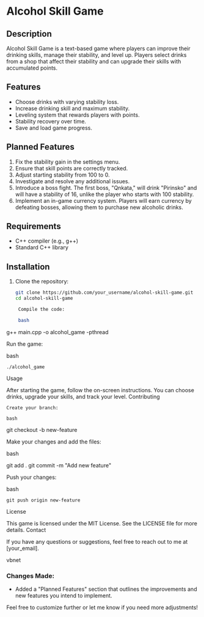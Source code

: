 # Alcohol Skill Game

## Description
Alcohol Skill Game is a text-based game where players can improve their drinking skills, manage their stability, and level up. Players select drinks from a shop that affect their stability and can upgrade their skills with accumulated points.

## Features
- Choose drinks with varying stability loss.
- Increase drinking skill and maximum stability.
- Leveling system that rewards players with points.
- Stability recovery over time.
- Save and load game progress.

## Planned Features
1. Fix the stability gain in the settings menu.
2. Ensure that skill points are correctly tracked.
3. Adjust starting stability from 100 to 0.
4. Investigate and resolve any additional issues.
5. Introduce a boss fight. The first boss, "Qnkata," will drink "Pirinsko" and will have a stability of 16, unlike the player who starts with 100 stability.
6. Implement an in-game currency system. Players will earn currency by defeating bosses, allowing them to purchase new alcoholic drinks.

## Requirements
- C++ compiler (e.g., g++)
- Standard C++ library

## Installation
1. Clone the repository:
   ```bash
   git clone https://github.com/your_username/alcohol-skill-game.git
   cd alcohol-skill-game

    Compile the code:

    bash

g++ main.cpp -o alcohol_game -pthread

Run the game:

bash

    ./alcohol_game

Usage

After starting the game, follow the on-screen instructions. You can choose drinks, upgrade your skills, and track your level.
Contributing

    Create your branch:

    bash

git checkout -b new-feature

Make your changes and add the files:

bash

git add .
git commit -m "Add new feature"

Push your changes:

bash

    git push origin new-feature

License

This game is licensed under the MIT License. See the LICENSE file for more details.
Contact

If you have any questions or suggestions, feel free to reach out to me at [your_email].

vbnet


### Changes Made:
- Added a "Planned Features" section that outlines the improvements and new features you intend to implement.

Feel free to customize further or let me know if you need more adjustments!
